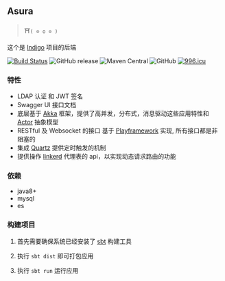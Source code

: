 ## Asura

> ⛩`( ⊙ o ⊙ )`

这个是 [Indigo](https://github.com/asura-pro/indigo) 项目的后端

[![Build Status](https://travis-ci.org/asura-pro/indigo-api.svg?branch=master)](https://travis-ci.org/asura-pro/indigo-api)
![GitHub release](https://img.shields.io/github/release/asura-pro/indigo-api.svg)
![Maven Central](https://img.shields.io/maven-metadata/v/http/central.maven.org/maven2/cc/akkaha/asura-core_2.12/maven-metadata.xml.svg)
![GitHub](https://img.shields.io/github/license/asura-pro/indigo-api.svg)
[![996.icu](https://img.shields.io/badge/link-996.icu-red.svg)](https://996.icu)

### 特性
- LDAP 认证 和 JWT 签名
- Swagger UI 接口文档
- 底层基于 [Akka](https://github.com/akka/akka) 框架，提供了高并发，分布式，消息驱动这些应用特性和 [Actor](https://en.wikipedia.org/wiki/Actor_model) 抽象模型
- RESTful 及 Websocket 的接口 基于 [Playframework](https://github.com/playframework/playframework) 实现, 所有接口都是非阻塞的
- 集成 [Quartz](https://github.com/quartz-scheduler/quartz) 提供定时触发的机制
- 提供操作 [linkerd](https://github.com/linkerd/linkerd) 代理表的 api，以实现动态请求路由的功能

### 依赖
- java8+
- mysql
- es

### 构建项目

1. 首先需要确保系统已经安装了 [sbt](https://www.scala-sbt.org/1.x/docs/Setup.html) 构建工具

2. 执行 `sbt dist` 即可打包应用

3. 执行 `sbt run` 运行应用
